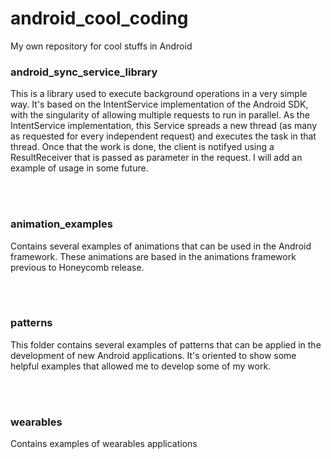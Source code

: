 <h1>android_cool_coding</h1>

My own repository for cool stuffs in Android


<h3>android_sync_service_library</h3>
<p>This is a library used to execute background operations in a very simple way. It's based on the IntentService implementation of the Android SDK, with the singularity of allowing multiple requests to run in parallel. As the IntentService implementation, this Service spreads a new thread (as many as requested for every independent request) and executes the task in that thread. Once that the work is done, the client is notifyed using a ResultReceiver that is passed as parameter in the request. I will add an example of usage in some future.</p>

<br><br>

<h3>animation_examples</h3>
<p>Contains several examples of animations that can be used in the Android framework. These animations are based in the animations framework previous to Honeycomb release.</p>


<br><br>

<h3>patterns</h3>
<p>This folder contains several examples of patterns that can be applied in the development of new Android applications. It's oriented to show some helpful examples that allowed me to develop some of my work.</p>


<br><br>

<h3>wearables</h3>
<p>Contains examples of wearables applications</p>

